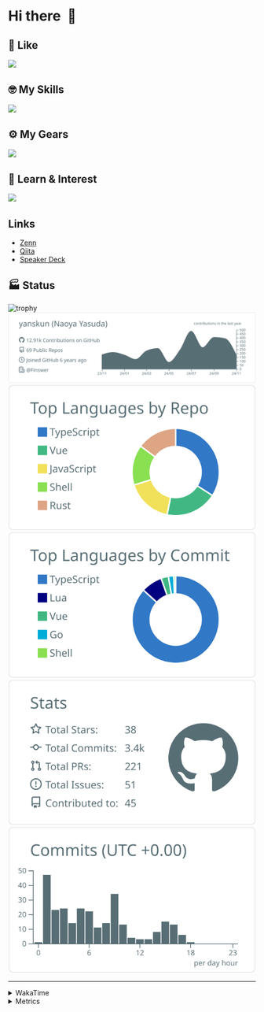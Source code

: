 # Hi there&nbsp; :wave:

## 💌 Like
<img src="https://go-skill-icons.vercel.app/api/icons?i=github" />

## 🤓 My Skills
<img src="https://go-skill-icons.vercel.app/api/icons?i=js,ts,vue,nuxtjs,react,nextjs,go,lua,git" />

## ⚙️ My Gears
<img src="https://go-skill-icons.vercel.app/api/icons?i=neovim,vscode,githubcopilot,alacritty,tmux" />

## 📖 Learn & Interest
<img src="https://go-skill-icons.vercel.app/api/icons?i=rust,deno,css,zig,playwright,githubactions,storybook,netlify,eslint" />

## Links
- [Zenn](https://zenn.dev/yanskun)
- [Qiita](https://qiita.com/yanskun)
- [Speaker Deck](https://speakerdeck.com/yanskun)

<!-- https://github.com/ryo-ma/github-profile-trophy -->

## 🏭 Status

<img src="https://github-profile-trophy.vercel.app/?username=yanskun&theme=onedark&row=1" alt="trophy">

<!-- https://github.com/vn7n24fzkq/github-profile-summary-cards -->
<picture>
  <source media="(prefers-color-scheme: dark)" srcset="https://raw.githubusercontent.com/yanskun/yanskun/master/profile-summary-card-output/nord_dark/0-profile-details.svg">
 <img src="https://raw.githubusercontent.com/yanskun/yanskun/master/profile-summary-card-output/default/0-profile-details.svg">
</picture>
<br>
<picture>
  <source media="(prefers-color-scheme: dark)" srcset="https://raw.githubusercontent.com/yanskun/yanskun/master/profile-summary-card-output/nord_dark/1-repos-per-language.svg">
 <img src="https://raw.githubusercontent.com/yanskun/yanskun/master/profile-summary-card-output/default/1-repos-per-language.svg">
</picture>
<picture>
  <source media="(prefers-color-scheme: dark)" srcset="https://raw.githubusercontent.com/yanskun/yanskun/master/profile-summary-card-output/nord_dark/2-most-commit-language.svg">
 <img src="https://raw.githubusercontent.com/yanskun/yanskun/master/profile-summary-card-output/default/2-most-commit-language.svg">
</picture>
<br>
<picture>
  <source media="(prefers-color-scheme: dark)" srcset="https://raw.githubusercontent.com/yanskun/yanskun/master/profile-summary-card-output/nord_dark/3-stats.svg">
 <img src="https://raw.githubusercontent.com/yanskun/yanskun/master/profile-summary-card-output/default/3-stats.svg">
</picture>
<picture>
  <source media="(prefers-color-scheme: dark)" srcset="https://raw.githubusercontent.com/yanskun/yanskun/master/profile-summary-card-output/nord_dark/4-productive-time.svg">
 <img src="https://raw.githubusercontent.com/yanskun/yanskun/master/profile-summary-card-output/default/4-productive-time.svg">
</picture>

---

<details>
  <summary>WakaTime</summary>
<!--START_SECTION:waka-->
![Code Time](http://img.shields.io/badge/Code%20Time-1%2C512%20hrs%2027%20mins-blue)

**🐱 My GitHub Data** 

> 📦 141.5 kB Used in GitHub's Storage 
 > 
> 🏆 2,888 Contributions in the Year 2024
 > 
> 💼 Opted to Hire
 > 
> 📜 124 Public Repositories 
 > 
> 🔑 4 Private Repositories 
 > 
**I'm an Early 🐤** 

```text
🌞 Morning                5615 commits        ████░░░░░░░░░░░░░░░░░░░░░   14.01 % 
🌆 Daytime                21455 commits       █████████████░░░░░░░░░░░░   53.53 % 
🌃 Evening                9515 commits        ██████░░░░░░░░░░░░░░░░░░░   23.74 % 
🌙 Night                  3498 commits        ██░░░░░░░░░░░░░░░░░░░░░░░   08.73 % 
```
📅 **I'm Most Productive on Tuesday** 

```text
Monday                   5692 commits        ████░░░░░░░░░░░░░░░░░░░░░   14.20 % 
Tuesday                  8342 commits        █████░░░░░░░░░░░░░░░░░░░░   20.81 % 
Wednesday                7547 commits        █████░░░░░░░░░░░░░░░░░░░░   18.83 % 
Thursday                 7466 commits        █████░░░░░░░░░░░░░░░░░░░░   18.63 % 
Friday                   6080 commits        ████░░░░░░░░░░░░░░░░░░░░░   15.17 % 
Saturday                 2089 commits        █░░░░░░░░░░░░░░░░░░░░░░░░   05.21 % 
Sunday                   2867 commits        ██░░░░░░░░░░░░░░░░░░░░░░░   07.15 % 
```


📊 **This Week I Spent My Time On** 

```text
🕑︎ Time Zone: Asia/Tokyo

💬 Programming Languages: 
TypeScript               15 hrs 37 mins      ██████████████░░░░░░░░░░░   56.90 % 
SQL                      2 hrs 20 mins       ██░░░░░░░░░░░░░░░░░░░░░░░   08.55 % 
YAML                     1 hr 50 mins        ██░░░░░░░░░░░░░░░░░░░░░░░   06.72 % 
Rust                     1 hr 43 mins        ██░░░░░░░░░░░░░░░░░░░░░░░   06.31 % 
Markdown                 1 hr 30 mins        █░░░░░░░░░░░░░░░░░░░░░░░░   05.51 % 

🔥 Editors: 
Neovim                   27 hrs 27 mins      █████████████████████████   100.00 % 

💻 Operating System: 
Mac                      27 hrs 27 mins      █████████████████████████   100.00 % 
```


 Last Updated on 17/11/2024 06:13:28 UTC
<!--END_SECTION:waka-->
</details>

<details>
  <summary>Metrics</summary>
  <img src="https://github.com/yanskun/yanskun/blob/main/github-metrics.svg" alt="Metrics">
</details>
